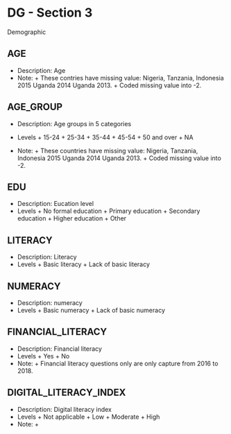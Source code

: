 # DG - Section 3

Demographic

## AGE

* Description: Age
* Note: 
       + These contries have missing value: Nigeria, Tanzania, Indonesia 2015
                                           Uganda 2014
                                           Uganda 2013.
       + Coded missing value into -2.

## AGE_GROUP

* Description: Age groups in 5 categories
* Levels 
       + 15-24
       + 25-34
       + 35-44
       + 45-54
       + 50 and over
       + NA
       
* Note: 
       + These countries have missing value: Nigeria, Tanzania, Indonesia 2015
                                           Uganda 2014
                                           Uganda 2013.
       + Coded missing value into -2.
       
## EDU

* Description: Eucation level
* Levels 
       + No formal education
       + Primary education
       + Secondary education
       + Higher education
       + Other

## LITERACY

* Description: Literacy
* Levels 
       + Basic literacy
       + Lack of basic literacy
       
## NUMERACY

* Description: numeracy
* Levels 
       + Basic numeracy
       + Lack of basic numeracy    
       
## FINANCIAL_LITERACY

* Description: Financial literacy
* Levels 
       + Yes
       + No
* Note:
       + Financial literacy questions only are only capture from 2016 to 2018.

## DIGITAL_LITERACY_INDEX

* Description: Digital literacy index
* Levels 
       + Not applicable
       + Low
       + Moderate
       + High
* Note:
       + 
       

 
       
